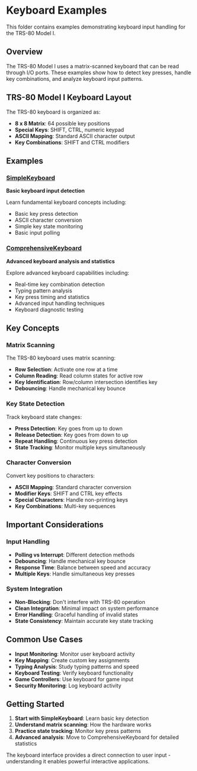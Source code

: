 # Keyboard Examples

This folder contains examples demonstrating keyboard input handling for the TRS-80 Model I.

## Overview

The TRS-80 Model I uses a matrix-scanned keyboard that can be read through I/O ports. These examples show how to detect key presses, handle key combinations, and analyze keyboard input patterns.

## TRS-80 Model I Keyboard Layout

The TRS-80 keyboard is organized as:

- **8 x 8 Matrix**: 64 possible key positions
- **Special Keys**: SHIFT, CTRL, numeric keypad
- **ASCII Mapping**: Standard ASCII character output
- **Key Combinations**: SHIFT and CTRL modifiers

## Examples

### [SimpleKeyboard](SimpleKeyboard/README.md)

**Basic keyboard input detection**

Learn fundamental keyboard concepts including:

- Basic key press detection
- ASCII character conversion
- Simple key state monitoring
- Basic input polling

### [ComprehensiveKeyboard](ComprehensiveKeyboard/README.md)

**Advanced keyboard analysis and statistics**

Explore advanced keyboard capabilities including:

- Real-time key combination detection
- Typing pattern analysis
- Key press timing and statistics
- Advanced input handling techniques
- Keyboard diagnostic testing

## Key Concepts

### Matrix Scanning

The TRS-80 keyboard uses matrix scanning:

- **Row Selection**: Activate one row at a time
- **Column Reading**: Read column states for active row
- **Key Identification**: Row/column intersection identifies key
- **Debouncing**: Handle mechanical key bounce

### Key State Detection

Track keyboard state changes:

- **Press Detection**: Key goes from up to down
- **Release Detection**: Key goes from down to up
- **Repeat Handling**: Continuous key press detection
- **State Tracking**: Monitor multiple keys simultaneously

### Character Conversion

Convert key positions to characters:

- **ASCII Mapping**: Standard character conversion
- **Modifier Keys**: SHIFT and CTRL key effects
- **Special Characters**: Handle non-printing keys
- **Key Combinations**: Multi-key sequences

## Important Considerations

### Input Handling

- **Polling vs Interrupt**: Different detection methods
- **Debouncing**: Handle mechanical key bounce
- **Response Time**: Balance between speed and accuracy
- **Multiple Keys**: Handle simultaneous key presses

### System Integration

- **Non-Blocking**: Don't interfere with TRS-80 operation
- **Clean Integration**: Minimal impact on system performance
- **Error Handling**: Graceful handling of invalid states
- **State Consistency**: Maintain accurate key state tracking

## Common Use Cases

- **Input Monitoring**: Monitor user keyboard activity
- **Key Mapping**: Create custom key assignments
- **Typing Analysis**: Study typing patterns and speed
- **Keyboard Testing**: Verify keyboard functionality
- **Game Controllers**: Use keyboard for game input
- **Security Monitoring**: Log keyboard activity

## Getting Started

1. **Start with SimpleKeyboard**: Learn basic key detection
2. **Understand matrix scanning**: How the hardware works
3. **Practice state tracking**: Monitor key press patterns
4. **Advanced analysis**: Move to ComprehensiveKeyboard for detailed statistics

The keyboard interface provides a direct connection to user input - understanding it enables powerful interactive applications.
